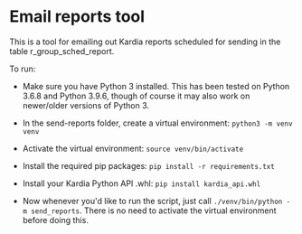 Email reports tool
==================

This is a tool for emailing out Kardia reports scheduled for sending in the table r_group_sched_report.

To run:

- Make sure you have Python 3 installed. This has been tested on Python 3.6.8 and Python 3.9.6, though of course it may also work on newer/older versions of Python 3.

- In the send-reports folder, create a virtual environment: `python3 -m venv venv`

- Activate the virtual environment: `source venv/bin/activate`

- Install the required pip packages: `pip install -r requirements.txt`

- Install your Kardia Python API .whl: `pip install kardia_api.whl`

- Now whenever you'd like to run the script, just call `./venv/bin/python -m send_reports`. There is no need to activate the virtual environment before doing this.